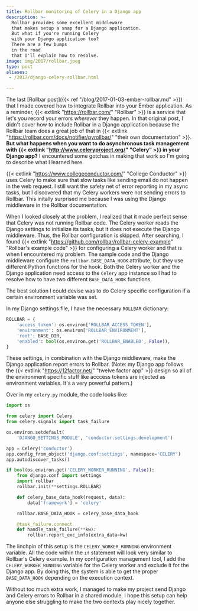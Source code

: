 ```yaml
---
title: Rollbar monitoring of Celery in a Django app
description: >-
  Rollbar provides some excellent middleware
  that makes setup a snap for a Django application.
  But what if you're running Celery
  with your Django application too?
  There are a few bumps
  in the road
  that I'll explain how to resolve.
image: img/2017/rollbar.jpeg
type: post
aliases:
 - /2017/django-celery-rollbar.html

---
```


The last [Rollbar post]({{< ref "/blog/2017-01-03-ember-rollbar.md" >}})
that I made covered how to integrate Rollbar
into your Ember application.
As a reminder,
{{< extlink "https://rollbar.com/" "Rollbar" >}}
is a service
that let's you record your errors
*wherever* they happen.
In that original post,
I didn't cover how to include Rollbar
in a Django application
because the Rollbar team does a great job
of that
in {{< extlink "https://rollbar.com/docs/notifier/pyrollbar/" "their own documentation" >}}.
**But what happens when you want to do asynchronous task management
with {{< extlink "http://www.celeryproject.org/" "Celery" >}}
in your Django app?**
I encountered some gotchas
in making that work
so I'm going to describe what I learned here.

{{< extlink "https://www.collegeconductor.com/" "College Conductor" >}}
uses Celery
to make sure
that slow tasks
like sending email
do not happen
in the web request.
I still want the safety net
of error reporting
in my async tasks,
but I discovered that my Celery workers
were not sending errors to Rollbar.
This initally surprised me because I was using the Django middleware
in the Rollbar documentation.

When I looked closely
at the problem,
I realized that it made perfect sense
that Celery was not running Rollbar code.
The Celery worker reads the Django settings
to initialize its tasks,
but it does not execute the Django middleware.
Thus,
the Rollbar configuration is skipped.
After searching,
I found {{< extlink "https://github.com/rollbar/rollbar-celery-example" "Rollbar's example code" >}}
for configuring a Celery worker
and that is when I encountered my problem.
The sample code and the Django middleware
configure the `rollbar.BASE_DATA_HOOK` attribute,
but they use different Python functions
for the hook.
Both the Celery worker and the Django application
need access to the `Celery` app instance
so I had to resolve how to have two different `BASE_DATA_HOOK` functions.

The best solution I could devise
was to do Celery specific configuration
if a certain environment variable was set.

In my Django settings file, I have the necessary `ROLLBAR` dictionary:

```python
ROLLBAR = {
    'access_token': os.environ['ROLLBAR_ACCESS_TOKEN'],
    'environment': os.environ['ROLLBAR_ENVIRONMENT'],
    'root': BASE_DIR,
    'enabled': bool(os.environ.get('ROLLBAR_ENABLED', False)),
}
```

These settings, in combination with the Django middleware,
make the Django application report errors to Rollbar.
(Note: my Django app follows the
{{< extlink "https://12factor.net/" "twelve factor app" >}} design
so all of the environment specific stuff
like acccess tokens
are injected as environment variables.
It's a very powerful pattern.)

Over in my `celery.py` module, the code looks like:

```python hl_lines="13"
import os

from celery import Celery
from celery.signals import task_failure

os.environ.setdefault(
    'DJANGO_SETTINGS_MODULE', 'conductor.settings.development')

app = Celery('conductor')
app.config_from_object('django.conf:settings', namespace='CELERY')
app.autodiscover_tasks()

if bool(os.environ.get('CELERY_WORKER_RUNNING', False)):
    from django.conf import settings
    import rollbar
    rollbar.init(**settings.ROLLBAR)

    def celery_base_data_hook(request, data):
        data['framework'] = 'celery'

    rollbar.BASE_DATA_HOOK = celery_base_data_hook

    @task_failure.connect
    def handle_task_failure(**kw):
        rollbar.report_exc_info(extra_data=kw)
```

The linchpin of this setup is the `CELERY_WORKER_RUNNING` environment variable.
All the code within the `if` statement will look very similar
to Rollbar's Celery example.
In my configuration management tool,
I add the `CELERY_WORKER_RUNNING` variable for the Celery worker
and exclude it for the Django app.
By doing this,
the system is able to get the proper `BASE_DATA_HOOK`
depending on the execution context.

Without too much extra work,
I managed to make my project send Django and Celery errors
to Rollbar
in a shared module.
I hope this setup can help anyone else struggling
to make the two contexts play nicely together.
